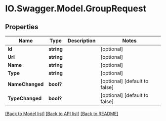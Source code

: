 # IO.Swagger.Model.GroupRequest
## Properties

Name | Type | Description | Notes
------------ | ------------- | ------------- | -------------
**Id** | **string** |  | [optional] 
**Url** | **string** |  | [optional] 
**Name** | **string** |  | [optional] 
**Type** | **string** |  | [optional] 
**NameChanged** | **bool?** |  | [optional] [default to false]
**TypeChanged** | **bool?** |  | [optional] [default to false]

[[Back to Model list]](../README.md#documentation-for-models) [[Back to API list]](../README.md#documentation-for-api-endpoints) [[Back to README]](../README.md)

